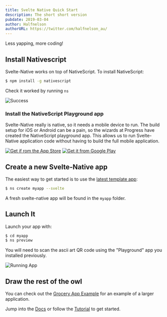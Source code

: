 ```yaml
---
title: Svelte Native Quick Start
description: The short short version
pubdate: 2019-03-04
author: Halfnelson
authorURL: https://twitter.com/halfnelson_au/
---
```


Less yapping, more coding!

## Install Nativescript

Svelte-Native works on top of NativeScript. To install NativeScript:

```bash
$ npm install -g nativescript
```

Check it worked by running `ns`

![Success](/media/tns-success.png)


### Install the NativeScript Playground app

Svelte-Native really is native, so it needs a mobile device to run. The build setup for iOS or Android can be a pain, so the wizards at Progress have created the NativeScript playground app. This allows us to run Svelte-Native application code without having to build the full mobile application.


[<img src="/media/app-store.png" alt="Get if rom the App Store">](https://itunes.apple.com/us/app/nativescript-playground/id1263543946?mt=8&amp;ls=1)
[<img src="/media/google-play.png" alt="Get it from Google Play">](https://play.google.com/store/apps/details?id=org.nativescript.play)

## Create a new Svelte-Native app

The easiest way to get started is to use the [latest template app](https://github.com/halfnelson/svelte-native-template):

```bash
$ ns create myapp --svelte
```

A fresh svelte-native app will be found in the `myapp` folder.

## Launch It

Launch your app with:

```bash
$ cd myapp
$ ns preview
```

You will need to scan the ascii art QR code using the "Playground" app you installed previously.

![Running App](/media/quick-start-screenshot.png)

## Draw the rest of the owl

You can check out the [Grocery App Example](https://github.com/halfnelson/svelte-native-grocery) for an example of a larger application. 

Jump into the [Docs](/docs) or follow the [Tutorial](/tutorial) to get started.